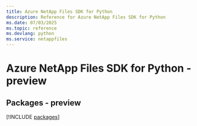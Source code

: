 ```yaml
---
title: Azure NetApp Files SDK for Python
description: Reference for Azure NetApp Files SDK for Python
ms.date: 07/03/2025
ms.topic: reference
ms.devlang: python
ms.service: netappfiles
---
```

# Azure NetApp Files SDK for Python - preview
## Packages - preview
[!INCLUDE [packages](netapp-files-index.md)]